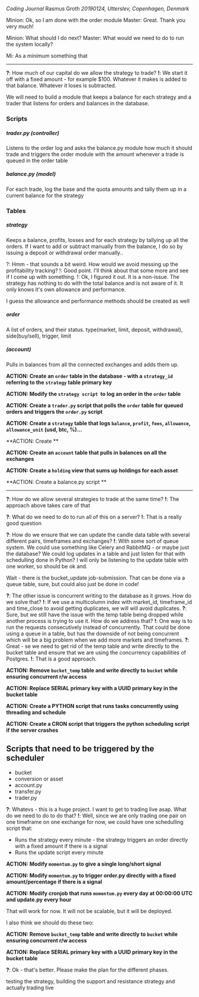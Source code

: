 *Coding Journal*
Rasmus Groth
*20190124, Utterslev, Copenhagen, Denmark*

Minion: Ok, so I am done with the order module
Master: Great. Thank you very much!

Minion: What should I do next?
Master: What would we need to do to run the system locally?

Mi: As a minimum something that

---

**?**: How much of our capital do we allow the strategy to trade?
**!**: We start it off with a fixed amount - for example $100. Whatever it makes is added to that balance. Whatever it loses is subtracted.

We will need to build a module that keeps a balance for each strategy and a trader that listens for orders and balances in the database.

### Scripts

##### trader.py (controller)
Listens to the order log and asks the balance.py module how much it should trade and triggers the order module with the amount whenever a trade is queued in the order table

##### balance.py (model)
For each trade, log the base and the quota amounts and tally them up in a current balance for the strategy

### Tables
##### strategy
Keeps a balance, profits, losses and for each strategy by tallying up all the orders. If I want to add or subtract manually from the balance, I do so by issuing a deposit or withdrawal order manually..

?: Hmm - that sounds a bit weird. How would we avoid messing up the profitability tracking?
!: Good point. I'll think about that some more and see if I come up with something.
!: Ok, I figured it out. It is a non-issue. The strategy has nothing to do with the total balance and is not aware of it. It only knows it's own allowance and performance.

I guess the allowance and performance methods should be created as well

##### order
A list of orders, and their status. type(market, limit, deposit, withdrawal), side(buy/sell), trigger, limit

##### (account)
Pulls in balances from all the connected exchanges and adds them up.

**ACTION: Create an `order` table in the database - with a `strategy_id` referring to the `strategy` table primary key**

**ACTION: Modify the `strategy script `to log an order in the `order` table**

**ACTION: Create a `trader.py` script that polls the `order` table for queued orders and triggers the `order.py` script**

**ACTION: Create a `strategy` table that logs `balance`, `profit`, `fees`, `allowance`, `allowance_unit` (usd, btc, %)...**

**ACTION: Create **

**ACTION: Create an `account` table that pulls in balances on all the exchanges**

**ACTION: Create a `holding` view that sums up holdings for each asset**

**ACTION: Create a balance.py script **

---

**?**: How do we allow several strategies to trade at the same time?
**!**: The approach above takes care of that

**?**: What do we need to do to run all of this on a server?
**!**: That is a really good question

**?**: How do we ensure that we can update the candle data table with several different pairs, timeframes and exchanges?
**!**: With some sort of queue system. We could use something like Celery and RabbitMQ - or maybe just the database? We could log updates in a table and just listen for that with schedulling done in Python? I will only be listening to the update table with one worker, so should be ok and.

Wait - there is the bucket_update job-submission. That can be done via a queue table, sure, but could also just be done in code!

**?**: The other issue is concurrent writing to the database as it grows. How do we solve that?
**!**: If we use a multicolumn index with market_id, timeframe_id and time_close to avoid getting duplicates, we will will avoid duplicates.
**?**: Sure, but we still have the issue with the temp table being dropped while another process is trying to use it. How do we address that?
**!**: One way is to run the requests consecutively instead of concurrently. That could be done using a queue in a table, but has the downside of not being concurrent which will be a big problem when we add more markets and timeframes.
**?**: Great - se we need to get rid of the temp table and write directly to the bucket table and ensure that we are using the concurrency capabilities of Postgres.
**!**: That is a good approach.

**ACTION: Remove `bucket_temp` table and write directly to `bucket` while ensuring concurrent r/w access**

**ACTION: Replace SERIAL primary key with a UUID primary key in the bucket table**

**ACTION: Create a PYTHON script that runs tasks concurrently using threading and schedule**

**ACTION: Create a CRON script that triggers the python scheduling script if the server crashes**

## Scripts that need to be triggered by the scheduler
- bucket
- conversion or asset
- account.py
- transfer.py
- trader.py


**?**: Whatevs - this is a huge project. I want to get to trading live asap. What do we need to do to do that?
**!**: Well, since we are only trading one pair on one timeframe on one exchange for now, we could have one schedulling script that:

- Runs the strategy every minute - the strategy triggers an order directly with a fixed amount if there is a signal
- Runs the update script every minute

**ACTION: Modify `momentum.py` to give a single long/short signal**

**ACTION: Modify `momentum.py` to trigger order.py directly with a fixed amount/percentage if there is a signal**

**ACTION: Modify cronjob that runs `momentum.py` every day at 00:00:00 UTC and update.py every hour**

That will work for now. It will not be scalable, but it will be deployed.

I also think we should do these two:

**ACTION: Remove `bucket_temp` table and write directly to `bucket` while ensuring concurrent r/w access**

**ACTION: Replace SERIAL primary key with a UUID primary key in the bucket table**

**?**: Ok - that's better. Please make the plan for the different phases.






testing the strategy, building the support and resistance strategy and actually trading live
